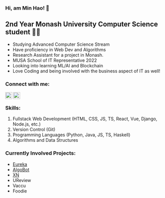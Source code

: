### Hi, am Min Hao! 👋

## 2nd Year Monash University Computer Science student 👨‍💻
- Studying Advanced Computer Science Stream
- Have proficiency in Web Dev and Algorithms
- Research Assistant for a project in Monash.
- MUSA School of IT Representative 2022
- Looking into learning ML/AI and Blockchain
- Love Coding and being involved with the business aspect of IT as well!

### Connect with me:

[<img align="left" alt="codeSTACKr | LinkedIn" width="22px" src="https://cdn.jsdelivr.net/npm/simple-icons@v3/icons/linkedin.svg" />][linkedin]
[<img align="left" alt="codeSTACKr | Instagram" width="22px" src="https://cdn.jsdelivr.net/npm/simple-icons@v3/icons/instagram.svg" />][instagram]

<br />

### Skills:
1. Fullstack Web Development (HTML, CSS, JS, TS, React, Vue, Django, Node.js, etc.)
2. Version Control (Git)
3. Programming Languages (Python, Java, JS, TS, Haskell)
4. Algorithms and Data Structures

### Currently Involved Projects:
- [Eureka](https://github.com/MUM-Open-Source/eureka-web-app)
- [AlgoBot](https://github.com/soit-discord-bot/discord-python)
- [XN](https://github.com/stock-arrangement)
- UReview
- Vaccu
- Foodie

<br />

[linkedin]: https://www.linkedin.com/in/chee-min-hao/
[instagram]: https://www.instagram.com/chee_adam0325/
